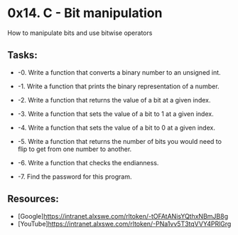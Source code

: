 # 0x14. C - Bit manipulation 
How to manipulate bits and use bitwise operators

## Tasks:
* -0. Write a function that converts a binary number to an unsigned int. 

* -1. Write a function that prints the binary representation of a number.

* -2. Write a function that returns the value of a bit at a given index.

* -3. Write a function that sets the value of a bit to 1 at a given index.

* -4. Write a function that sets the value of a bit to 0 at a given index.

* -5. Write a function that returns the number of bits you would need to flip to get from one number to another.

* -6. Write a function that checks the endianness.

* -7. Find the password for this program.

## Resources:
* [Google]https://intranet.alxswe.com/rltoken/-tOFAtANisYQthxNBmJB8g
* [YouTube]https://intranet.alxswe.com/rltoken/-PNa1vv5T3tqVVY4PRlGrg
